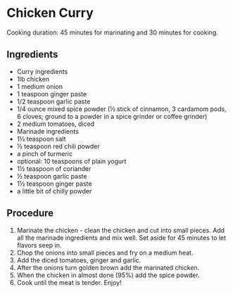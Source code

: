 # Chicken Curry

Cooking duration: 45 minutes for marinating and 30 minutes for cooking.

## Ingredients
* Curry ingredients
* 1lb chicken
* 1 medium onion
* 1 teaspoon ginger paste
* 1/2 teaspoon garlic paste
* 1/4 ounce mixed spice powder (½ stick of cinnamon, 3 cardamom pods, 6 cloves; ground to a powder in a spice grinder or coffee grinder)
* 2 medium tomatoes, diced
* Marinade ingredients
* 1½ teaspoon salt
* ½ teaspoon red chili powder
* a pinch of turmeric
* optional: 10 teaspoons of plain yogurt
* 1½ teaspoon of coriander
* ½ teaspoon garlic paste
* 1½ teaspoon ginger paste
* a little bit of chilly powder

## Procedure
1. Marinate the chicken - clean the chicken and cut into small pieces. Add all the marinade ingredients and mix well. Set aside for 45 minutes to let flavors seep in.
2. Chop the onions into small pieces and fry on a medium heat.
3. Add the diced tomatoes, ginger and garlic.
4. After the onions turn golden brown add the marinated chicken.
5. When the chicken in almost done (95%) add the spice powder.
6. Cook until the meat is tender.
Enjoy!
